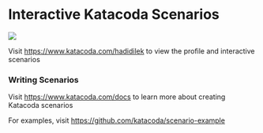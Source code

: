 # Interactive Katacoda Scenarios

[![](http://shields.katacoda.com/katacoda/hadidilek/count.svg)](https://www.katacoda.com/hadidilek "Get your profile on Katacoda.com")

Visit https://www.katacoda.com/hadidilek to view the profile and interactive scenarios

### Writing Scenarios
Visit https://www.katacoda.com/docs to learn more about creating Katacoda scenarios

For examples, visit https://github.com/katacoda/scenario-example
